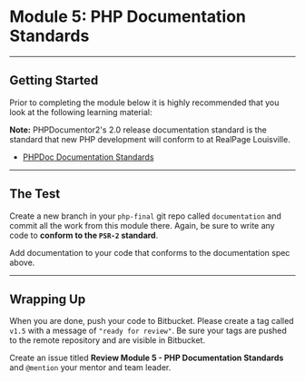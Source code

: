 # Module 5: PHP Documentation Standards

***

## Getting Started

Prior to completing the module below it is highly recommended that you look at the following learning material:

**Note:** PHPDocumentor2's 2.0 release documentation standard is the standard that new PHP development will conform to at RealPage Louisville.

- [PHPDoc Documentation Standards](https://github.com/phpDocumentor/phpDocumentor2/blob/v2.0.0/docs/PSR.md)

***

## The Test

Create a new branch in your `php-final` git repo called `documentation` and commit all the work from this module there. Again, be sure to write any code to **conform to the `PSR-2` standard**.

Add documentation to your code that conforms to the documentation spec above.

***

## Wrapping Up

When you are done, push your code to Bitbucket. Please create a tag called `v1.5` with a message of `"ready for review"`. Be sure your tags are pushed to the remote repository and are visible in Bitbucket.

Create an issue titled **Review Module 5 - PHP Documentation Standards** and `@mention` your mentor and team leader.

